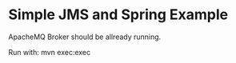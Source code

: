 Simple JMS and Spring Example
=============================

ApacheMQ Broker should be allready running.

Run with: mvn exec:exec